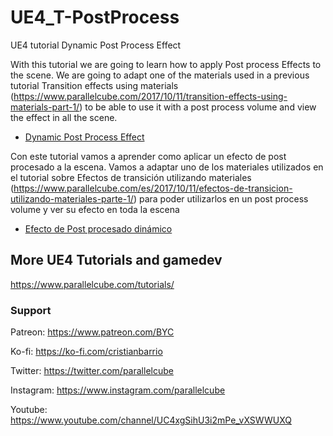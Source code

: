 # UE4_T-PostProcess
UE4 tutorial Dynamic Post Process Effect

With this tutorial we are going to learn how to apply Post process Effects to the scene. We are going to adapt one of the materials used in a previous tutorial Transition effects using materials (https://www.parallelcube.com/2017/10/11/transition-effects-using-materials-part-1/)  to be able to use it with a post process volume and view the effect in all the scene.

* [Dynamic Post Process Effect](https://www.parallelcube.com/2018/12/09/post-process-volume/)

Con este tutorial vamos a aprender como aplicar un efecto de post procesado a la escena. Vamos a adaptar uno de los materiales utilizados en el tutorial sobre Efectos de transición utilizando materiales (https://www.parallelcube.com/es/2017/10/11/efectos-de-transicion-utilizando-materiales-parte-1/) para poder utilizarlos en un post process volume y ver su efecto en toda la escena

* [Efecto de Post procesado dinámico](https://www.parallelcube.com/es/2018/12/11/efecto-de-post-procesado-dinamico/)

## More UE4 Tutorials and gamedev

https://www.parallelcube.com/tutorials/

### Support
Patreon: https://www.patreon.com/BYC

Ko-fi: https://ko-fi.com/cristianbarrio

Twitter: https://twitter.com/parallelcube

Instagram: https://www.instagram.com/parallelcube

Youtube: https://www.youtube.com/channel/UC4xgSihU3i2mPe_vXSWWUXQ
